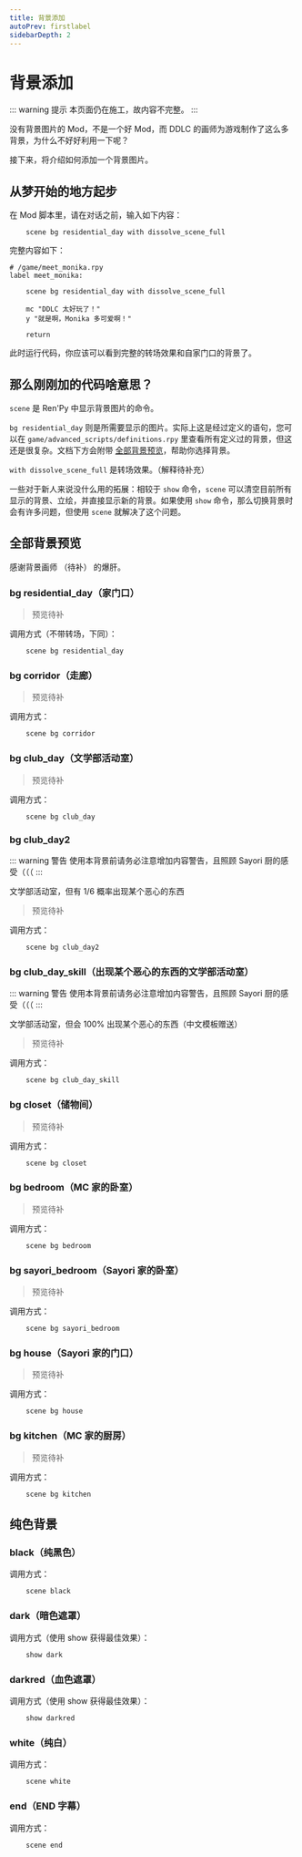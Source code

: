 ```yaml
---
title: 背景添加
autoPrev: firstlabel
sidebarDepth: 2
---
```


# 背景添加

::: warning 提示
本页面仍在施工，故内容不完整。
:::

没有背景图片的 Mod，不是一个好 Mod，而 DDLC 的画师为游戏制作了这么多背景，为什么不好好利用一下呢？

接下来，将介绍如何添加一个背景图片。

## 从梦开始的地方起步

在 Mod 脚本里，请在对话之前，输入如下内容：

```renpy
    scene bg residential_day with dissolve_scene_full
```

完整内容如下：

```renpy {4}
# /game/meet_monika.rpy
label meet_monika:
    
    scene bg residential_day with dissolve_scene_full
    
    mc "DDLC 太好玩了！"
    y "就是啊，Monika 多可爱啊！"
   
    return
```

此时运行代码，你应该可以看到完整的转场效果和自家门口的背景了。

## 那么刚刚加的代码啥意思？

`scene` 是 Ren'Py 中显示背景图片的命令。

`bg residential_day` 则是所需要显示的图片。实际上这是经过定义的语句，您可以在 `game/advanced_scripts/definitions.rpy` 里查看所有定义过的背景，但这还是很复杂。文档下方会附带 [全部背景预览](#全部背景预览)，帮助你选择背景。

`with dissolve_scene_full` 是转场效果。（解释待补充）

一些对于新人来说没什么用的拓展：相较于 `show` 命令，`scene` 可以清空目前所有显示的背景、立绘，并直接显示新的背景。如果使用 `show` 命令，那么切换背景时会有许多问题，但使用 `scene` 就解决了这个问题。

## 全部背景预览

感谢背景画师 （待补） 的爆肝。

### bg residential_day（家门口）

> 预览待补

调用方式（不带转场，下同）：

```renpy
    scene bg residential_day
```

### bg corridor（走廊）

> 预览待补

调用方式：

```renpy
    scene bg corridor
```

### bg club_day（文学部活动室）

> 预览待补

调用方式：

```renpy
    scene bg club_day
```

### bg club_day2

::: warning 警告
使用本背景前请务必注意增加内容警告，且照顾 Sayori 厨的感受（（（
:::

文学部活动室，但有 1/6 概率出现某个恶心的东西

> 预览待补

调用方式：

```renpy
    scene bg club_day2
```

### bg club_day_skill（出现某个恶心的东西的文学部活动室）

::: warning 警告
使用本背景前请务必注意增加内容警告，且照顾 Sayori 厨的感受（（（
:::

文学部活动室，但会 100% 出现某个恶心的东西（中文模板赠送）

> 预览待补

调用方式：

```renpy
    scene bg club_day_skill
```

### bg closet（储物间）

> 预览待补

调用方式：

```renpy
    scene bg closet
```

### bg bedroom（MC 家的卧室）

> 预览待补

调用方式：

```renpy
    scene bg bedroom
```

### bg sayori_bedroom（Sayori 家的卧室）

> 预览待补

调用方式：

```renpy
    scene bg sayori_bedroom
```

### bg house（Sayori 家的门口）

> 预览待补

调用方式：

```renpy
    scene bg house
```

### bg kitchen（MC 家的厨房）

> 预览待补

调用方式：

```renpy
    scene bg kitchen
```

## 纯色背景

### black（纯黑色）

调用方式：

```renpy
    scene black
```

### dark（暗色遮罩）

调用方式（使用 show 获得最佳效果）：

```renpy
    show dark
```

### darkred（血色遮罩）

调用方式（使用 show 获得最佳效果）：

```renpy
    show darkred
```

### white（纯白）

调用方式：

```renpy
    scene white
```

### end（END 字幕）

调用方式：

```renpy
    scene end
```
